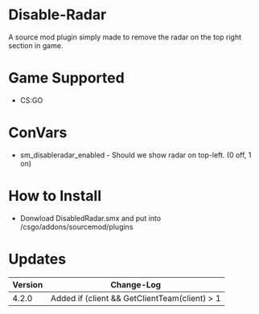 # Disable-Radar
A source mod plugin simply made to remove the radar on the top right section in game.

# Game Supported
- CS:GO

# ConVars
- sm_disableradar_enabled - Should we show radar on top-left. (0 off, 1 on)

# How to Install
- Donwload DisabledRadar.smx and put into /csgo/addons/sourcemod/plugins

# Updates

| Version | Change-Log          |
| ------- | ------------------ |
| 4.2.0   | Added if (client && GetClientTeam(client) > 1 || GetClientTeam(client) < 1) |
